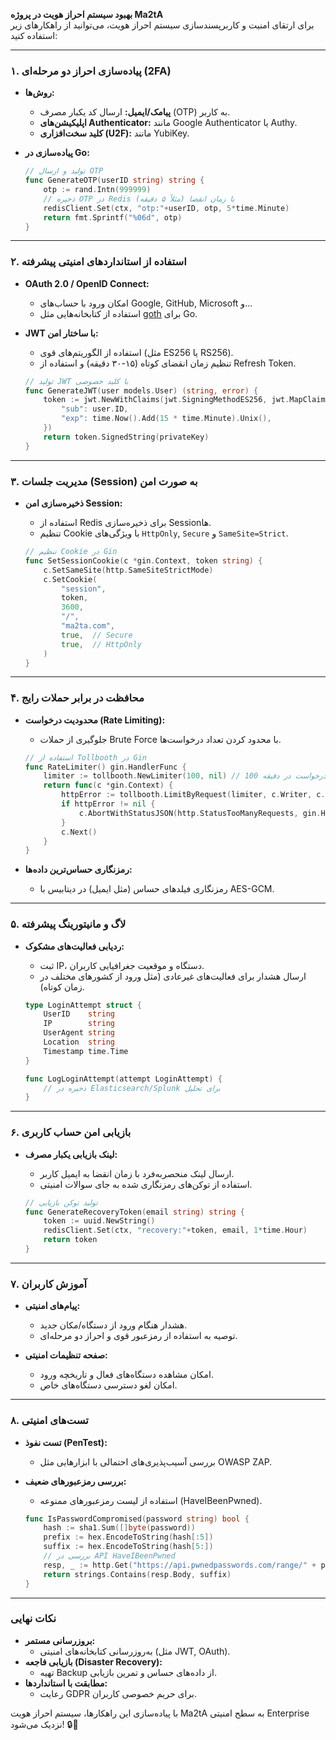 **بهبود سیستم احراز هویت در پروژه Ma2tA**  
برای ارتقای امنیت و کاربرپسندسازی سیستم احراز هویت، می‌توانید از راهکارهای زیر استفاده کنید:

---

### **۱. پیاده‌سازی احراز دو مرحله‌ای (2FA)**
- **روش‌ها:**  
  - **پیامک/ایمیل:** ارسال کد یکبار مصرف (OTP) به کاربر.  
  - **اپلیکیشن‌های Authenticator:** مانند Google Authenticator یا Authy.  
  - **کلید سخت‌افزاری (U2F):** مانند YubiKey.  

- **پیاده‌سازی در Go:**  
  ```go
  // تولید و ارسال OTP
  func GenerateOTP(userID string) string {
      otp := rand.Intn(999999)
      // ذخیره OTP در Redis با زمان انقضا (مثلاً ۵ دقیقه)
      redisClient.Set(ctx, "otp:"+userID, otp, 5*time.Minute)
      return fmt.Sprintf("%06d", otp)
  }
  ```

---

### **۲. استفاده از استانداردهای امنیتی پیشرفته**
- **OAuth 2.0 / OpenID Connect:**  
  - امکان ورود با حساب‌های Google, GitHub, Microsoft و...  
  - استفاده از کتابخانه‌هایی مثل [goth](https://github.com/markbates/goth) برای Go.

- **JWT با ساختار امن:**  
  - استفاده از الگوریتم‌های قوی (مثل ES256 یا RS256).  
  - تنظیم زمان انقضای کوتاه (۱۵-۳۰ دقیقه) و استفاده از Refresh Token.  

  ```go
  // تولید JWT با کلید خصوصی
  func GenerateJWT(user models.User) (string, error) {
      token := jwt.NewWithClaims(jwt.SigningMethodES256, jwt.MapClaims{
          "sub": user.ID,
          "exp": time.Now().Add(15 * time.Minute).Unix(),
      })
      return token.SignedString(privateKey)
  }
  ```

---

### **۳. مدیریت جلسات (Session) به صورت امن**
- **ذخیره‌سازی امن Session:**  
  - استفاده از Redis برای ذخیره‌سازی Sessionها.  
  - تنظیم Cookie با ویژگی‌های `HttpOnly`, `Secure` و `SameSite=Strict`.

  ```go
  // تنظیم Cookie در Gin
  func SetSessionCookie(c *gin.Context, token string) {
      c.SetSameSite(http.SameSiteStrictMode)
      c.SetCookie(
          "session", 
          token, 
          3600, 
          "/", 
          "ma2ta.com", 
          true,  // Secure
          true,  // HttpOnly
      )
  }
  ```

---

### **۴. محافظت در برابر حملات رایج**
- **محدودیت درخواست (Rate Limiting):**  
  - جلوگیری از حملات Brute Force با محدود کردن تعداد درخواست‌ها.  

  ```go
  // استفاده از Tollbooth در Gin
  func RateLimiter() gin.HandlerFunc {
      limiter := tollbooth.NewLimiter(100, nil) // 100 درخواست در دقیقه
      return func(c *gin.Context) {
          httpError := tollbooth.LimitByRequest(limiter, c.Writer, c.Request)
          if httpError != nil {
              c.AbortWithStatusJSON(http.StatusTooManyRequests, gin.H{"error": "Too many requests"})
          }
          c.Next()
      }
  }
  ```

- **رمزنگاری حساس‌ترین داده‌ها:**  
  - رمزنگاری فیلدهای حساس (مثل ایمیل) در دیتابیس با AES-GCM.

---

### **۵. لاگ و مانیتورینگ پیشرفته**
- **ردیابی فعالیت‌های مشکوک:**  
  - ثبت IP، دستگاه و موقعیت جغرافیایی کاربران.  
  - ارسال هشدار برای فعالیت‌های غیرعادی (مثل ورود از کشورهای مختلف در زمان کوتاه).

  ```go
  type LoginAttempt struct {
      UserID    string
      IP        string
      UserAgent string
      Location  string
      Timestamp time.Time
  }

  func LogLoginAttempt(attempt LoginAttempt) {
      // ذخیره در Elasticsearch/Splunk برای تحلیل
  }
  ```

---

### **۶. بازیابی امن حساب کاربری**
- **لینک بازیابی یکبار مصرف:**  
  - ارسال لینک منحصربه‌فرد با زمان انقضا به ایمیل کاربر.  
  - استفاده از توکن‌های رمزنگاری شده به جای سوالات امنیتی.

  ```go
  // تولید توکن بازیابی
  func GenerateRecoveryToken(email string) string {
      token := uuid.NewString()
      redisClient.Set(ctx, "recovery:"+token, email, 1*time.Hour)
      return token
  }
  ```

---

### **۷. آموزش کاربران**
- **پیام‌های امنیتی:**  
  - هشدار هنگام ورود از دستگاه/مکان جدید.  
  - توصیه به استفاده از رمزعبور قوی و احراز دو مرحله‌ای.  

- **صفحه تنظیمات امنیتی:**  
  - امکان مشاهده دستگاه‌های فعال و تاریخچه ورود.  
  - امکان لغو دسترسی دستگاه‌های خاص.

---

### **۸. تست‌های امنیتی**
- **تست نفوذ (PenTest):**  
  - بررسی آسیب‌پذیری‌های احتمالی با ابزارهایی مثل OWASP ZAP.  
- **بررسی رمزعبورهای ضعیف:**  
  - استفاده از لیست رمزعبورهای ممنوعه (HaveIBeenPwned).  

  ```go
  func IsPasswordCompromised(password string) bool {
      hash := sha1.Sum([]byte(password))
      prefix := hex.EncodeToString(hash[:5])
      suffix := hex.EncodeToString(hash[5:])
      // بررسی در API HaveIBeenPwned
      resp, _ := http.Get("https://api.pwnedpasswords.com/range/" + prefix)
      return strings.Contains(resp.Body, suffix)
  }
  ```

---

### **نکات نهایی**  
- **بروزرسانی مستمر:**  
  - به‌روزرسانی کتابخانه‌های امنیتی (مثل JWT, OAuth).  
- **بازیابی فاجعه (Disaster Recovery):**  
  - تهیه Backup از داده‌های حساس و تمرین بازیابی.  
- **مطابقت با استانداردها:**  
  - رعایت GDPR برای حریم خصوصی کاربران.  

با پیاده‌سازی این راهکارها، سیستم احراز هویت Ma2tA به سطح امنیتی Enterprise نزدیک می‌شود! 🔒🔑